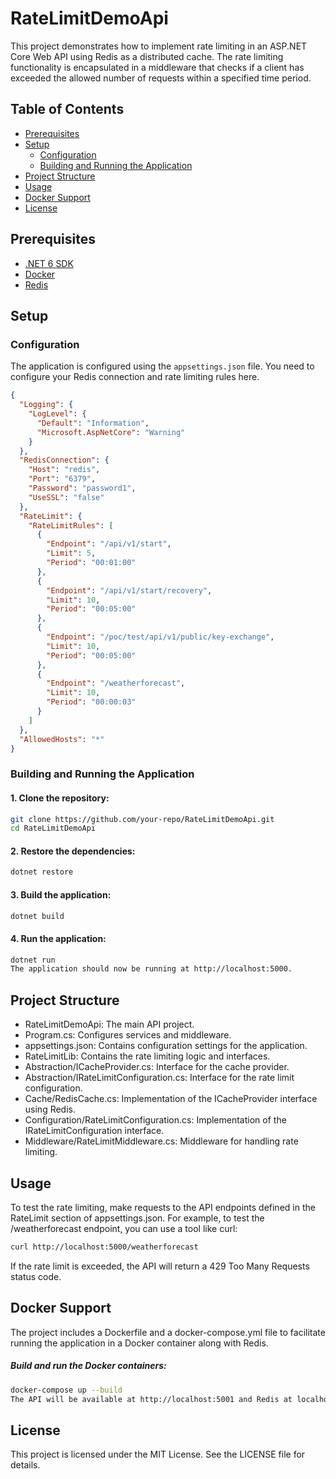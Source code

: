 # RateLimitDemoApi

This project demonstrates how to implement rate limiting in an ASP.NET Core Web API using Redis as a distributed cache. The rate limiting functionality is encapsulated in a middleware that checks if a client has exceeded the allowed number of requests within a specified time period.

## Table of Contents
- [Prerequisites](#prerequisites)
- [Setup](#setup)
  - [Configuration](#configuration)
  - [Building and Running the Application](#building-and-running-the-application)
- [Project Structure](#project-structure)
- [Usage](#usage)
- [Docker Support](#docker-support)
- [License](#license)

## Prerequisites

- [.NET 6 SDK](https://dotnet.microsoft.com/download/dotnet/6.0)
- [Docker](https://www.docker.com/get-started)
- [Redis](https://redis.io/)

## Setup

### Configuration

The application is configured using the `appsettings.json` file. You need to configure your Redis connection and rate limiting rules here.

```json
{
  "Logging": {
    "LogLevel": {
      "Default": "Information",
      "Microsoft.AspNetCore": "Warning"
    }
  },
  "RedisConnection": {
    "Host": "redis",
    "Port": "6379",
    "Password": "password1",
    "UseSSL": "false"
  },
  "RateLimit": {
    "RateLimitRules": [
      {
        "Endpoint": "/api/v1/start",
        "Limit": 5,
        "Period": "00:01:00"
      },
      {
        "Endpoint": "/api/v1/start/recovery",
        "Limit": 10,
        "Period": "00:05:00"
      },
      {
        "Endpoint": "/poc/test/api/v1/public/key-exchange",
        "Limit": 10,
        "Period": "00:05:00"
      },
      {
        "Endpoint": "/weatherforecast",
        "Limit": 10,
        "Period": "00:00:03"
      }
    ]
  },
  "AllowedHosts": "*"
}
```

### Building and Running the Application

#### 1.  Clone the repository:
```sh
git clone https://github.com/your-repo/RateLimitDemoApi.git
cd RateLimitDemoApi
```
#### 2. Restore the dependencies:
```sh
dotnet restore
```
#### 3. Build the application:
```sh
dotnet build
```
#### 4. Run the application:
```sh
dotnet run
The application should now be running at http://localhost:5000.
```

## Project Structure
 - RateLimitDemoApi: The main API project.
 - Program.cs: Configures services and middleware.
 - appsettings.json: Contains configuration settings for the application.
 - RateLimitLib: Contains the rate limiting logic and interfaces.
 - Abstraction/ICacheProvider.cs: Interface for the cache provider.
 - Abstraction/IRateLimitConfiguration.cs: Interface for the rate limit configuration.
 - Cache/RedisCache.cs: Implementation of the ICacheProvider interface using Redis.
 - Configuration/RateLimitConfiguration.cs: Implementation of the IRateLimitConfiguration interface.
 - Middleware/RateLimitMiddleware.cs: Middleware for handling rate limiting.
 
## Usage
To test the rate limiting, make requests to the API endpoints defined in the RateLimit section of appsettings.json. For example, to test the /weatherforecast endpoint, you can use a tool like curl:
```sh
curl http://localhost:5000/weatherforecast
```
If the rate limit is exceeded, the API will return a 429 Too Many Requests status code.


## Docker Support
The project includes a Dockerfile and a docker-compose.yml file to facilitate running the application in a Docker container along with Redis.

##### Build and run the Docker containers:
```sh
docker-compose up --build
The API will be available at http://localhost:5001 and Redis at localhost:6379.
```

## License
This project is licensed under the MIT License. See the LICENSE file for details.

